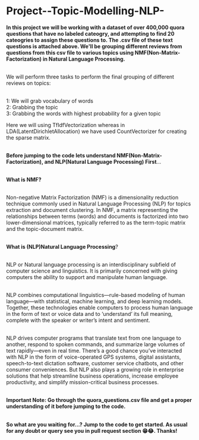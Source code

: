 # Project--Topic-Modelling-NLP-

<table>
  
**In this project we will be working with a dataset of over 400,000 quora questions that have no labeled cateogry, and attempting to find 20 cateogries to assign these questions to. The .csv file of these text questions is attached above. We'll be grouping different reviews from questions from this csv file to various topics using NMF(Non-Matrix-Factorization) in Natural Language Processing.** <br></br>

We will perform three tasks to perform the final grouping of different reviews on topics:<br></br>

1: We will grab vocabulary of words <br>
2: Grabbing the topic<br>
3: Grabbing the words with highest probability for a given topic<br>

Here we will using TfIdfVectorization whereas in LDA(LatentDirichletAllocation) we have used CountVectorizer for creating the sparse matrix.<br></br>

**Before jumping to the code lets understand NMF(Non-Matrix-Factorization), and NLP(Natural Language Processing) First**...<br></br>


**What is NMF?** <br></br>

Non-negative Matrix Factorization (NMF) is a dimensionality reduction technique commonly used in Natural Language Processing (NLP) for topics extraction and document clustering. In NMF, a matrix representing the relationships between terms (words) and documents is factorized into two lower-dimensional matrices, typically referred to as the term-topic matrix and the topic-document matrix. <br></br>

**What is (NLP)Natural Language Processing**?<br></br>

NLP or Natural language processing is an interdisciplinary subfield of computer science and linguistics. It is primarily concerned with giving computers the ability to support and manipulate human language.<br></br>

NLP combines computational linguistics—rule-based modeling of human language—with statistical, machine learning, and deep learning models. Together, these technologies enable computers to process human language in the form of text or voice data and to ‘understand’ its full meaning, complete with the speaker or writer’s intent and sentiment.<br></br>

NLP drives computer programs that translate text from one language to another, respond to spoken commands, and summarize large volumes of text rapidly—even in real time. There’s a good chance you’ve interacted with NLP in the form of voice-operated GPS systems, digital assistants, speech-to-text dictation software, customer service chatbots, and other consumer conveniences. But NLP also plays a growing role in enterprise solutions that help streamline business operations, increase employee productivity, and simplify mission-critical business processes.<br></br>


**Important Note: Go through the quora_questions.csv file and get a proper understanding of it before jumping to the code.**


</table>

**So what are you waiting for...? Jump to the code to get started. As usual for any doubt or query see you in pull request section 😁😂. Thanks!**


